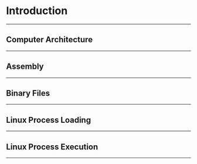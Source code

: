# Introduction

---

## Computer Architecture 

---

## Assembly

---

## Binary Files

---

## Linux Process Loading 

---

## Linux Process Execution 

---
